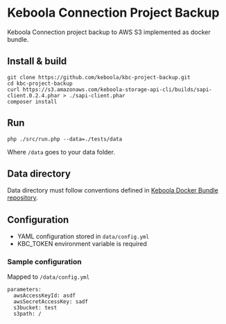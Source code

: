 # Keboola Connection Project Backup

Keboola Connection project backup to AWS S3 implemented as docker bundle.


## Install & build

```
git clone https://github.com/keboola/kbc-project-backup.git
cd kbc-project-backup
curl https://s3.amazonaws.com/keboola-storage-api-cli/builds/sapi-client.0.2.4.phar > ./sapi-client.phar
composer install
```




## Run
```
php ./src/run.php --data=./tests/data
```

Where `/data` goes to your data folder.


## Data directory

Data directory must follow conventions defined in [Keboola Docker Bundle repository](https://github.com/keboola/docker-bundle).


## Configuration


- YAML configuration stored in `data/config.yml`
- KBC_TOKEN environment variable is required

### Sample configuration
Mapped to `/data/config.yml`

```
parameters:
  awsAccessKeyId: asdf
  awsSecretAccessKey: sadf
  s3bucket: test
  s3path: /

```
